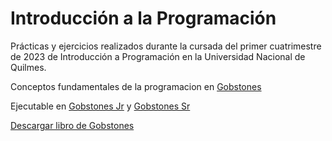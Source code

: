 # Introducción a la Programación

Prácticas y ejercicios realizados durante la cursada del primer cuatrimestre de 2023 de Introducción a Programación en la Universidad Nacional de Quilmes.

Conceptos fundamentales de la programacion en [Gobstones](https://gobstones.github.io) 

Ejecutable en [Gobstones Jr](https://gobstones.github.io/gobstones-jr/?course=program-ar/proyectos-gobstones-jr) y [Gobstones Sr](https://gobstones.github.io/gobstones-sr/)

[Descargar libro de Gobstones](http://inpr.web.unq.edu.ar/el-libro-de-gobstones/?dl_id=35)
